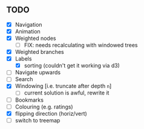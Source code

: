 ## TODO

- [x] Navigation
- [x] Animation
- [x] Weighted nodes
    - [ ] FIX: needs recalculating with windowed trees
- [x] Weighted branches
- [x] Labels
    - [x] sorting (couldn't get it working via d3)
- [ ] Navigate upwards
- [ ] Search
- [x] Windowing [i.e. truncate after depth `n`]
    - [ ] current solution is awful, rewrite it
- [ ] Bookmarks
- [ ] Colouring (e.g. ratings)
- [x] flipping direction (horiz/vert)
- [ ] switch to treemap
